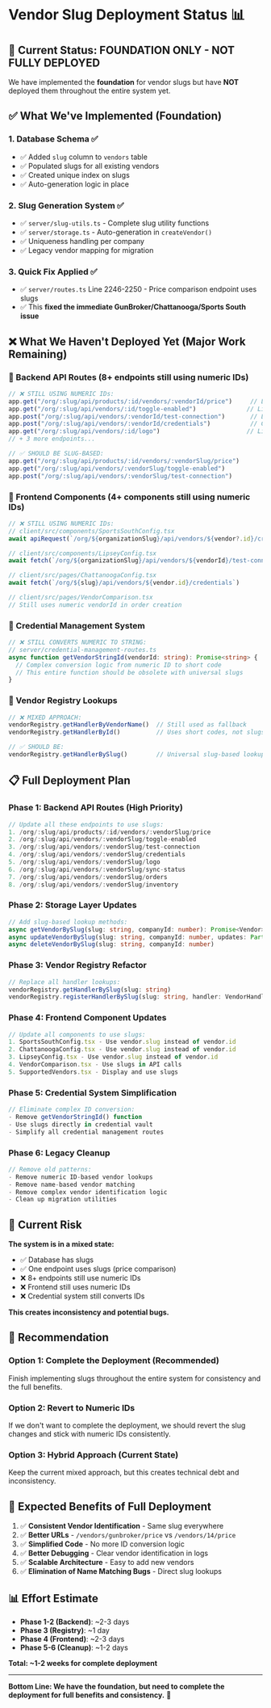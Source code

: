 # Vendor Slug Deployment Status 📊

## 🎯 **Current Status: FOUNDATION ONLY - NOT FULLY DEPLOYED**

We have implemented the **foundation** for vendor slugs but have **NOT** deployed them throughout the entire system yet.

## ✅ **What We've Implemented (Foundation)**

### **1. Database Schema ✅**
- ✅ Added `slug` column to `vendors` table
- ✅ Populated slugs for all existing vendors
- ✅ Created unique index on slugs
- ✅ Auto-generation logic in place

### **2. Slug Generation System ✅**
- ✅ `server/slug-utils.ts` - Complete slug utility functions
- ✅ `server/storage.ts` - Auto-generation in `createVendor()`
- ✅ Uniqueness handling per company
- ✅ Legacy vendor mapping for migration

### **3. Quick Fix Applied ✅**
- ✅ `server/routes.ts` Line 2246-2250 - Price comparison endpoint uses slugs
- ✅ This **fixed the immediate GunBroker/Chattanooga/Sports South issue**

## ❌ **What We Haven't Deployed Yet (Major Work Remaining)**

### **🔴 Backend API Routes (8+ endpoints still using numeric IDs)**
```typescript
// ❌ STILL USING NUMERIC IDs:
app.get("/org/:slug/api/products/:id/vendors/:vendorId/price")     // Line 2221
app.get("/org/:slug/api/vendors/:id/toggle-enabled")              // Line 1215  
app.post("/org/:slug/api/vendors/:vendorId/test-connection")       // Line 4739
app.post("/org/:slug/api/vendors/:vendorId/credentials")           // Credential routes
app.get("/org/:slug/api/vendors/:id/logo")                        // Line 2873
// + 3 more endpoints...

// ✅ SHOULD BE SLUG-BASED:
app.get("/org/:slug/api/products/:id/vendors/:vendorSlug/price")
app.get("/org/:slug/api/vendors/:vendorSlug/toggle-enabled")  
app.post("/org/:slug/api/vendors/:vendorSlug/test-connection")
```

### **🔴 Frontend Components (4+ components still using numeric IDs)**
```typescript
// ❌ STILL USING NUMERIC IDs:
// client/src/components/SportsSouthConfig.tsx
await apiRequest(`/org/${organizationSlug}/api/vendors/${vendor?.id}/credentials`)

// client/src/components/LipseyConfig.tsx  
await fetch(`/org/${organizationSlug}/api/vendors/${vendorId}/test-connection`)

// client/src/pages/ChattanoogaConfig.tsx
await fetch(`/org/${slug}/api/vendors/${vendor.id}/credentials`)

// client/src/pages/VendorComparison.tsx
// Still uses numeric vendorId in order creation
```

### **🔴 Credential Management System**
```typescript
// ❌ STILL CONVERTS NUMERIC TO STRING:
// server/credential-management-routes.ts
async function getVendorStringId(vendorId: string): Promise<string> {
  // Complex conversion logic from numeric ID to short code
  // This entire function should be obsolete with universal slugs
}
```

### **🔴 Vendor Registry Lookups**
```typescript
// ❌ MIXED APPROACH:
vendorRegistry.getHandlerByVendorName()  // Still used as fallback
vendorRegistry.getHandlerById()          // Uses short codes, not slugs

// ✅ SHOULD BE:
vendorRegistry.getHandlerBySlug()        // Universal slug-based lookup
```

## 📋 **Full Deployment Plan**

### **Phase 1: Backend API Routes (High Priority)**
```typescript
// Update all these endpoints to use slugs:
1. /org/:slug/api/products/:id/vendors/:vendorSlug/price
2. /org/:slug/api/vendors/:vendorSlug/toggle-enabled
3. /org/:slug/api/vendors/:vendorSlug/test-connection  
4. /org/:slug/api/vendors/:vendorSlug/credentials
5. /org/:slug/api/vendors/:vendorSlug/logo
6. /org/:slug/api/vendors/:vendorSlug/sync-status
7. /org/:slug/api/vendors/:vendorSlug/orders
8. /org/:slug/api/vendors/:vendorSlug/inventory
```

### **Phase 2: Storage Layer Updates**
```typescript
// Add slug-based lookup methods:
async getVendorBySlug(slug: string, companyId: number): Promise<Vendor>
async updateVendorBySlug(slug: string, companyId: number, updates: Partial<Vendor>)
async deleteVendorBySlug(slug: string, companyId: number)
```

### **Phase 3: Vendor Registry Refactor**
```typescript
// Replace all handler lookups:
vendorRegistry.getHandlerBySlug(slug: string)
vendorRegistry.registerHandlerBySlug(slug: string, handler: VendorHandler)
```

### **Phase 4: Frontend Component Updates**
```typescript
// Update all components to use slugs:
1. SportsSouthConfig.tsx - Use vendor.slug instead of vendor.id
2. ChattanoogaConfig.tsx - Use vendor.slug instead of vendor.id  
3. LipseyConfig.tsx - Use vendor.slug instead of vendor.id
4. VendorComparison.tsx - Use slugs in API calls
5. SupportedVendors.tsx - Display and use slugs
```

### **Phase 5: Credential System Simplification**
```typescript
// Eliminate complex ID conversion:
- Remove getVendorStringId() function
- Use slugs directly in credential vault
- Simplify all credential management routes
```

### **Phase 6: Legacy Cleanup**
```typescript
// Remove old patterns:
- Remove numeric ID-based vendor lookups
- Remove name-based vendor matching
- Remove complex vendor identification logic
- Clean up migration utilities
```

## 🚨 **Current Risk**

**The system is in a mixed state:**
- ✅ Database has slugs
- ✅ One endpoint uses slugs (price comparison)
- ❌ 8+ endpoints still use numeric IDs
- ❌ Frontend still uses numeric IDs
- ❌ Credential system still converts IDs

**This creates inconsistency and potential bugs.**

## 🎯 **Recommendation**

### **Option 1: Complete the Deployment (Recommended)**
Finish implementing slugs throughout the entire system for consistency and the full benefits.

### **Option 2: Revert to Numeric IDs**
If we don't want to complete the deployment, we should revert the slug changes and stick with numeric IDs consistently.

### **Option 3: Hybrid Approach (Current State)**
Keep the current mixed approach, but this creates technical debt and inconsistency.

## 🚀 **Expected Benefits of Full Deployment**

1. ✅ **Consistent Vendor Identification** - Same slug everywhere
2. ✅ **Better URLs** - `/vendors/gunbroker/price` vs `/vendors/14/price`
3. ✅ **Simplified Code** - No more ID conversion logic
4. ✅ **Better Debugging** - Clear vendor identification in logs
5. ✅ **Scalable Architecture** - Easy to add new vendors
6. ✅ **Elimination of Name Matching Bugs** - Direct slug lookups

## 📊 **Effort Estimate**

- **Phase 1-2 (Backend)**: ~2-3 days
- **Phase 3 (Registry)**: ~1 day  
- **Phase 4 (Frontend)**: ~2-3 days
- **Phase 5-6 (Cleanup)**: ~1-2 days

**Total: ~1-2 weeks for complete deployment**

---

**Bottom Line: We have the foundation, but need to complete the deployment for full benefits and consistency.** 🎯






















